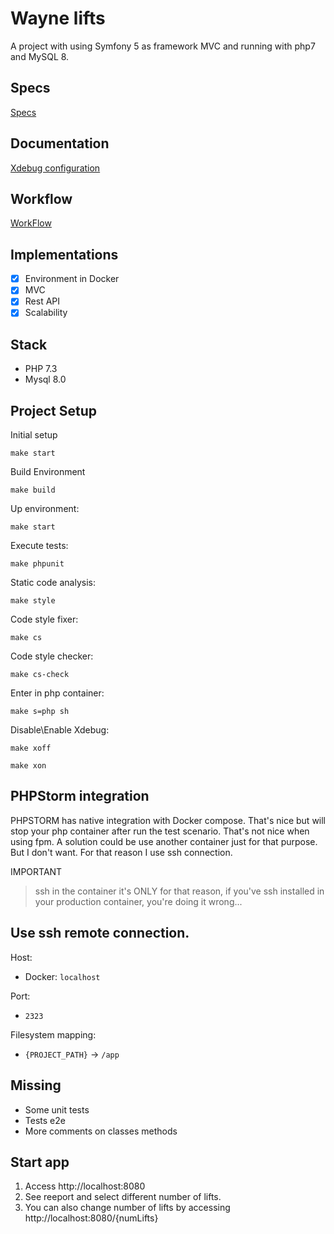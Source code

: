 # Wayne lifts

A project with using Symfony 5 as framework MVC and running with php7 and MySQL 8.

## Specs

<a href="https://dberniell.github.io/Wayne_lifts/" target="blank">Specs</a>

## Documentation

[Xdebug configuration](https://github.com/dberniell/Wayne_lifts/blob/master/docs/GetStarted/Xdebug.md)

## Workflow
[WorkFlow](https://github.com/dberniell/Wayne_lifts/blob/master/docs/WorkFlow.md)

## Implementations

- [x] Environment in Docker
- [x] MVC
- [x] Rest API
- [x] Scalability

## Stack

- PHP 7.3
- Mysql 8.0

## Project Setup
Initial setup

`make start`

Build Environment

`make build`

Up environment:

`make start`

Execute tests:

`make phpunit`

Static code analysis:

`make style`

Code style fixer:

`make cs`

Code style checker:

`make cs-check`

Enter in php container:

`make s=php sh`

Disable\Enable Xdebug:

`make xoff`

`make xon`

## PHPStorm integration

PHPSTORM has native integration with Docker compose. That's nice but will stop your php container after run the test scenario. That's not nice when using fpm. A solution could be use another container just for that purpose. But I don't want. For that reason I use ssh connection.

IMPORTANT

> ssh in the container it's ONLY for that reason, if you've ssh installed in your production container, you're doing it wrong... 

Use ssh remote connection.
---

Host: 
- Docker: `localhost`

Port: 
 - `2323`

Filesystem mapping:
 - `{PROJECT_PATH}` -> `/app`

## Missing

- Some unit tests
- Tests e2e
- More comments on classes methods

## Start app

1. Access http://localhost:8080
2. See reeport and select different number of lifts.
3. You can also change number of lifts by accessing http://localhost:8080/{numLifts}
